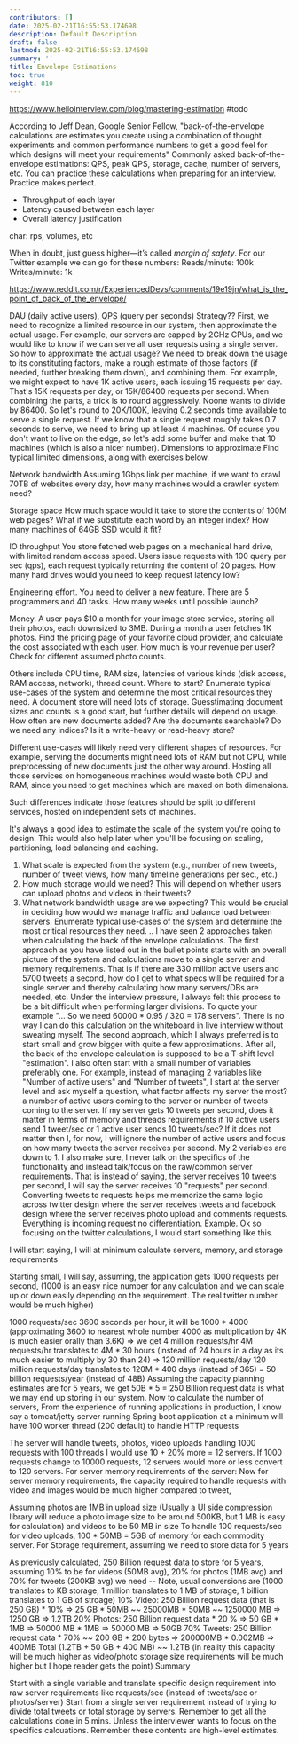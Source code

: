 ```yaml
---
contributors: []
date: 2025-02-21T16:55:53.174698
description: Default Description
draft: false
lastmod: 2025-02-21T16:55:53.174698
summary: ''
title: Envelope Estimations
toc: true
weight: 810
---
```


https://www.hellointerview.com/blog/mastering-estimation #todo

According to Jeff Dean, Google Senior Fellow, "back-of-the-envelope calculations are estimates you create using a combination of thought experiments and common performance numbers to get a good feel for which designs will meet your requirements"
Commonly asked back-of-the-envelope estimations: QPS, peak QPS, storage, cache, number of servers, etc. You can practice these calculations when preparing for an interview. Practice makes perfect.

* Throughput of each layer
* Latency caused between each layer
* Overall latency justification

char: rps, volumes, etc

When in doubt, just guess higher—it’s called *margin of safety*. For our Twitter example we can go for these numbers:
Reads/minute: 100k
Writes/minute: 1k

https://www.reddit.com/r/ExperiencedDevs/comments/19e19jn/what_is_the_point_of_back_of_the_envelope/

DAU (daily active users), QPS (query per seconds)
Strategy??
First, we need to recognize a limited resource in our system, then approximate the actual usage. For example, our servers are capped by 2GHz CPUs, and we would like to know if we can serve all user requests using a single server.
So how to approximate the actual usage? We need to break down the usage to its constituting factors, make a rough estimate of those factors (if needed, further breaking them down), and combining them.
For example, we might expect to have 1K active users, each issuing 15 requests per day. That's 15K requests per day, or 15K/86400 requests per second.
When combining the parts, a trick is to round aggressively. Noone wants to divide by 86400. So let's round to 20K/100K, leaving 0.2 seconds time available to serve a single request. If we know that a single request roughly takes 0.7 seconds to serve, we need to bring up at least 4 machines. Of course you don't want to live on the edge, so let's add some buffer and make that 10 machines (which is also a nicer number).
Dimensions to approximate
Find typical limited dimensions, along with exercises below.

Network bandwidth
Assuming 1Gbps link per machine, if we want to crawl 70TB of websites every day, how many machines would a crawler system need?

Storage space
How much space would it take to store the contents of 100M web pages? What if we substitute each word by an integer index? How many machines of 64GB SSD would it fit?

IO throughput
You store fetched web pages on a mechanical hard drive, with limited random access speed. Users issue requests with 100 query per sec (qps), each request typically returning the content of 20 pages. How many hard drives would you need to keep request latency low?

Engineering effort.
You need to deliver a new feature. There are 5 programmers and 40 tasks. How many weeks until possible launch?

Money.
A user pays $10 a month for your image store service, storing all their photos, each downsized to 3MB. During a month a user fetches 1K photos. Find the pricing page of your favorite cloud provider, and calculate the cost associated with each user. How much is your revenue per user? Check for different assumed photo counts.

Others include CPU time, RAM size, latencies of various kinds (disk access, RAM access, network), thread count.
Where to start?
Enumerate typical use-cases of the system and determine the most critical resources they need. A document store will need lots of storage. Guesstimating document sizes and counts is a good start, but further details will depend on usage. How often are new documents added? Are the documents searchable? Do we need any indices? Is it a write-heavy or read-heavy store?

Different use-cases will likely need very different shapes of resources. For example, serving the documents might need lots of RAM but not CPU, while preprocessing of new documents just the other way around. Hosting all those services on homogeneous machines would waste both CPU and RAM, since you need to get machines which are maxed on both dimensions.

Such differences indicate those features should be split to different services, hosted on independent sets of machines.

It's always a good idea to estimate the scale of the system you're going to design. This would also help later when you'll be focusing on scaling, partitioning, load balancing and caching.

1. What scale is expected from the system (e.g., number of new tweets, number of tweet views, how many timeline generations per sec., etc.)
1. How much storage would we need? This will depend on whether users can upload photos and videos in their tweets?
1. What network bandwidth usage are we expecting? This would be crucial in deciding how would we manage traffic and balance load between servers.
   Enumerate typical use-cases of the system and determine the most critical resources they need.
   ..
   I have seen 2 approaches taken when calculating the back of the envelope calculations.
   The first approach as you have listed out in the bullet points starts with an overall picture of the system and calculations move to a single server and memory requirements. That is if there are 330 million active users and 5700 tweets a second, how do I get to what specs will be required for a single server and thereby calculating how many servers/DBs are needed, etc.
   Under the interview pressure, I always felt this process to be a bit difficult when performing larger divisions. To quote your example "... So we need 60000 * 0.95 / 320 = 178 servers". There is no way I can do this calculation on the whiteboard in live interview without sweating myself.
   The second approach, which I always preferred is to start small and grow bigger with quite a few approximations. After all, the back of the envelope calculation is supposed to be a T-shift level "estimation". I also often start with a small number of variables preferably one.
   For example, instead of managing 2 variables like "Number of active users" and "Number of tweets", I start at the server level and ask myself a question, what factor affects my server the most? a number of active users coming to the server or number of tweets coming to the server. If my server gets 10 tweets per second, does it matter in terms of memory and threads requirements if 10 active users send 1 tweet/sec or 1 active user sends 10 tweets/sec? If it does not matter then I, for now, I will ignore the number of active users and focus on how many tweets the server receives per second. My 2 variables are down to 1.
   I also make sure, I never talk on the specifics of the functionality and instead talk/focus on the raw/common server requirements. That is instead of saying, the server receives 10 tweets per second, I will say the server receives 10 "requests" per second. Converting tweets to requests helps me memorize the same logic across twitter design where the server receives tweets and facebook design where the server receives photo upload and comments requests. Everything is incoming request no differentiation.
   Example.
   Ok so focusing on the twitter calculations, I would start something like this.

I will start saying, I will at minimum calculate servers, memory, and storage requirements

Starting small, I will say, assuming, the application gets 1000 requests per second, (1000 is an easy nice number for any calculation and we can scale up or down easily depending on the requirement. The real twitter number would be much higher)

1000 requests/sec
3600 seconds per hour, it will be 1000 * 4000 (approximating 3600 to nearest whole number 4000 as multiplication by 4K is much easier orally than 3.6K) => we get 4 million requests/hr
4M requests/hr translates to 4M * 30 hours (instead of 24 hours in a day as its much easier to multiply by 30 than 24) => 120 million requests/day
120 million requests/day translates to 120M * 400 days (instead of 365) = 50 billion requests/year (instead of 48B)
Assuming the capacity planning estimates are for 5 years, we get 50B * 5 = 250 Billion request data is what we may end up storing in our system.
Now to calculate the number of servers, From the experience of running applications in production, I know say a tomcat/jetty server running Spring boot application at a minimum will have 100 worker thread (200 default) to handle HTTP requests

The server will handle tweets, photos, video uploads
handling 1000 requests with 100 threads I would use 10 + 20% more = 12 servers.
If 1000 requests change to 10000 requests, 12 servers would more or less convert to 120 servers.
For server memory requirements of the server:
Now for server memory requirements, the capacity required to handle requests with video and images would be much higher compared to tweet,

Assuming photos are 1MB in upload size (Usually a UI side compression library will reduce a photo image size to be around 500KB, but 1 MB is easy for calculation) and videos to be 50 MB in size
To handle 100 requests/sec for video uploads, 100 * 50MB = 5GB of memory for each commodity server.
For Storage requirement, assuming we need to store data for 5 years

As previously calculated, 250 Billion request data to store for 5 years, assuming 10% to be for videos (50MB avg), 20% for photos (1MB avg) and 70% for tweets (200KB avg) we need
-- Note, usual conversions are (1000 translates to KB storage, 1 million translates to 1 MB of storage, 1 billion translates to 1 GB of stroage)
10% Video: 250 Billion request data (that is 250 GB) * 10% => 25 GB * 50MB ~~ 25000MB * 50MB ~~ 1250000 MB => 1250 GB => 1.2TB
20% Photos: 250 Billion request data * 20 % => 50 GB * 1MB => 50000 MB * 1MB => 50000 MB => 50GB
70% Tweets: 250 Billion request data * 70% ~~ 200 GB * 200 bytes => 200000MB * 0.002MB => 400MB
Total (1.2TB + 50 GB + 400 MB) ~~ 1.2TB (in reality this capacity will be much higher as video/photo storage size requirements will be much higher but I hope reader gets the point)
Summary

Start with a single variable and translate specific design requirement into raw server requirements like requests/sec (instead of tweets/sec or photos/server)
Start from a single server requirement instead of trying to divide total tweets or total storage by servers.
Remember to get all the calculations done in 5 mins. Unless the interviewer wants to focus on the specifics calcuations. Remember these contents are high-level estimates.
